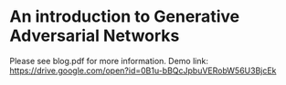 # An introduction to Generative Adversarial Networks

Please see blog.pdf for more information.
Demo link: https://drive.google.com/open?id=0B1u-bBQcJpbuVERobW56U3BjcEk
